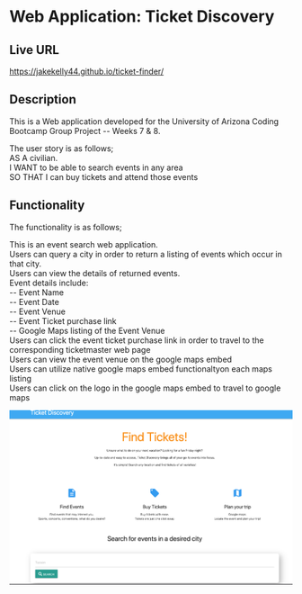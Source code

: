 # Web Application: Ticket Discovery

## Live URL
https://jakekelly44.github.io/ticket-finder/

## Description
This is a Web application developed for the University of Arizona Coding Bootcamp Group Project -- Weeks 7 & 8. 

The user story is as follows;     
AS A civilian.   
I WANT to be able to search events in any area     
SO THAT I can buy tickets and attend those events       

## Functionality 
The functionality is as follows;   

This is an event search web application.      
Users can query a city in order to return a listing of events which occur in that city.   
Users can view the details of returned events.   
Event details include:     
-- Event Name      
-- Event Date     
-- Event Venue    
-- Event Ticket purchase link    
-- Google Maps listing of the Event Venue   
Users can click the event ticket purchase link in order to travel to the corresponding ticketmaster web page    
Users can view the event venue on the google maps embed    
Users can utilize native google maps embed functionaltyon each maps listing    
Users can click on the logo in the google maps embed to travel to google maps    

![Screenshot](assets/documentation/still.png?raw=true "Proof of Application")  
